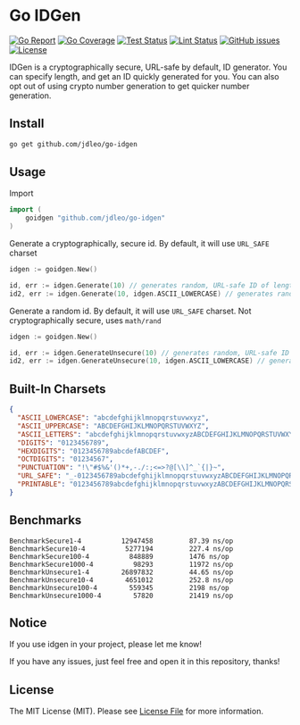# Go IDGen

[![Go Report](https://goreportcard.com/badge/github.com/jdleo/go-idgen)](https://goreportcard.com/report/github.com/jdleo/go-idgen)
[![Go Coverage](https://gocover.io/_badge/github.com/jdleo/go-idgen)](https://gocover.io/github.com/jdleo/go-idgen)
[![Test Status](https://github.com/jdleo/go-idgen/workflows/Tests/badge.svg)](https://github.com/jdleo/go-idgen/actions)
[![Lint Status](https://github.com/jdleo/go-idgen/workflows/Lint/badge.svg)](https://github.com/jdleo/go-idgen/actions)
[![GitHub issues](https://img.shields.io/github/issues/jdleo/go-idgen.svg)](https://github.com/jdleo/go-idgen/issues)
[![License](https://img.shields.io/badge/license-MIT%20License-blue.svg)](https://github.com/jdleo/go-idgen/actions/LICENSE)

IDGen is a cryptographically secure, URL-safe by default, ID generator. You can specify length, and get an ID quickly generated for you. You can also opt out of using crypto number generation to get quicker number generation.

## Install

```bash
go get github.com/jdleo/go-idgen
```

## Usage

Import

```go
import (
	goidgen "github.com/jdleo/go-idgen"
)
```

Generate a cryptographically, secure id.
By default, it will use `URL_SAFE` charset

```go
idgen := goidgen.New()

id, err := idgen.Generate(10) // generates random, URL-safe ID of length 10
id2, err := idgen.Generate(10, idgen.ASCII_LOWERCASE) // generates random, lowercase ID of length 10
```

Generate a random id.
By default, it will use `URL_SAFE` charset.
Not cryptographically secure, uses `math/rand`

```go
idgen := goidgen.New()

id, err := idgen.GenerateUnsecure(10) // generates random, URL-safe ID of length 10
id2, err := idgen.GenerateUnsecure(10, idgen.ASCII_LOWERCASE) // generates random, lowercase ID of length 10
```

## Built-In Charsets

```json
{
  "ASCII_LOWERCASE": "abcdefghijklmnopqrstuvwxyz",
  "ASCII_UPPERCASE": "ABCDEFGHIJKLMNOPQRSTUVWXYZ",
  "ASCII_LETTERS": "abcdefghijklmnopqrstuvwxyzABCDEFGHIJKLMNOPQRSTUVWXYZ",
  "DIGITS": "0123456789",
  "HEXDIGITS": "0123456789abcdefABCDEF",
  "OCTDIGITS": "01234567",
  "PUNCTUATION": "!\"#$%&'()*+,-./:;<=>?@[\\]^_`{|}~",
  "URL_SAFE": "_-0123456789abcdefghijklmnopqrstuvwxyzABCDEFGHIJKLMNOPQRSTUVWXYZ",
  "PRINTABLE": "0123456789abcdefghijklmnopqrstuvwxyzABCDEFGHIJKLMNOPQRSTUVWXYZ!\"#$%&'()*+,-./:;<=>?@[\\]^_`{\t\n\r\x0b\x0c"
}
```

## Benchmarks

```
BenchmarkSecure1-4        	12947458	     87.39 ns/op
BenchmarkSecure10-4       	 5277194	     227.4 ns/op
BenchmarkSecure100-4      	  848889	     1476 ns/op
BenchmarkSecure1000-4     	   98293	     11972 ns/op
BenchmarkUnsecure1-4      	26897832	     44.65 ns/op
BenchmarkUnsecure10-4     	 4651012	     252.8 ns/op
BenchmarkUnsecure100-4    	  559345	     2198 ns/op
BenchmarkUnsecure1000-4   	   57820	     21419 ns/op
```

## Notice

If you use idgen in your project, please let me know!

If you have any issues, just feel free and open it in this repository, thanks!

## License

The MIT License (MIT). Please see [License File](LICENSE.md) for more information.
